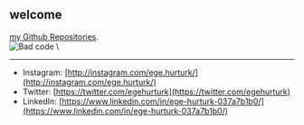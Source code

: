 ## welcome
[my Github Repositories](https://github.com/egehurturk?tab=repositories). 
\
![Bad code](https://i.imgur.com/fEF6gXv.gif?noredirect) \

 
---
* Instagram: [http://instagram.com/ege.hurturk/](http://instagram.com/ege.hurturk/)
* Twitter: [https://twitter.com/egehurturk](https://twitter.com/egehurturk)
* LinkedIn: [https://www.linkedin.com/in/ege-hurturk-037a7b1b0/](https://www.linkedin.com/in/ege-hurturk-037a7b1b0/)


<!--
**egehurturk/egehurturk** is a ✨ _special_ ✨ repository because its `README.md` (this file) appears on your GitHub profile.

Here are some ideas to get you started:

- 🔭 I’m currently working on ...
- 🌱 I’m currently learning ...
- 👯 I’m looking to collaborate on ...
- 🤔 I’m looking for help with ...
- 💬 Ask me about ...
- 📫 How to reach me: ...
- 😄 Pronouns: ...
- ⚡ Fun fact: ...
-->

